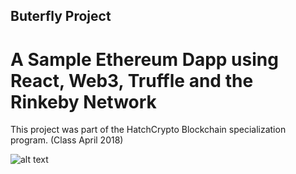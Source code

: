 ## Buterfly Project

# A Sample Ethereum Dapp using React, Web3, Truffle and the Rinkeby Network

This project was part of the HatchCrypto Blockchain specialization program. (Class April 2018)

![alt text](https://raw.githubusercontent.com/toledoal/butterfly2044/screenshots/screenshot1.png)